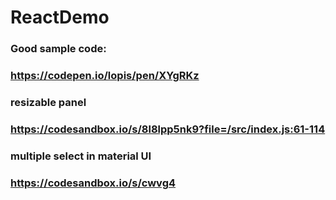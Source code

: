 # ReactDemo


### Good sample code:
### https://codepen.io/lopis/pen/XYgRKz

### resizable panel
### https://codesandbox.io/s/8l8lpp5nk9?file=/src/index.js:61-114

### multiple select in material UI
### https://codesandbox.io/s/cwvg4
